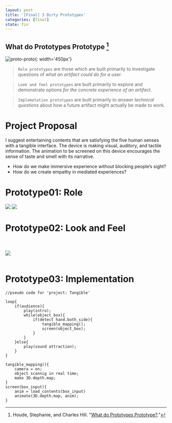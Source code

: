 ```yaml
---
layout: post
title: '[Final] 3 Dirty Prototypes'
categories: [final]
state: fin
---
```

## What do Prototypes Prototype [^1]
![proto-proto](/sp17-ms2/assets/img/project_final/dirty_proto/what_proto_proto.jpg){: width='450px'}

> `Role prototypes` are those which are built primarily to investigate questions of *what an artifact could do for a user*.

> `Look and feel prototypes` are built primarily to explore and demonstrate options *for the concrete experience of an artifact*.

> `Implemetation prototypes` are built primarily *to answer technical questions* about how a future artifact might actually be made to work.

# Project Proposal
I suggest entertaining contents that are satisfying the five human senses with a tangible interface. The device is making visual, auditory, and tactile information. The animation to be screened on this device encourages the sense of taste and smell with its narrative.

+ How do we make immersive experience without blocking people’s sight?
+ How do we create empathy in mediated experiences?

# Prototype01: Role
![](/sp17-ms2/assets/img/project_final/dirty_proto/proto01.jpg)
![](/sp17-ms2/assets/img/project_final/dirty_proto/proto01_.jpg)

# Prototype02: Look and Feel
<br><br>
![](/sp17-ms2/assets/img/project_final/dirty_proto/proto02.jpg)
<br><br>

# Prototype03: Implementation
```
//pseudo code for 'project: Tangible'

loop{
	if(audience){
		play(intro);
		while(object_box){
			if(detect hand.both_side){
				tangible_mapping();
				screen(object_box);
			}
		}
	}else{
		play(sound attraction);
	}
}

tangible_mapping(){
	camera = on;
	object scannig in real time;
	make 3D.depth.map;
}
screen(box_input){
	anim = load_contents(box_input)
	animate(3D.depth.map, anim);
}
```

[^1]: Houde, Stephanie, and Charles Hill. "[What do Prototypes Prototype?](https://pdfs.semanticscholar.org/30bc/6125fab9d9b2d5854223aeea7900a218f149.pdf)."